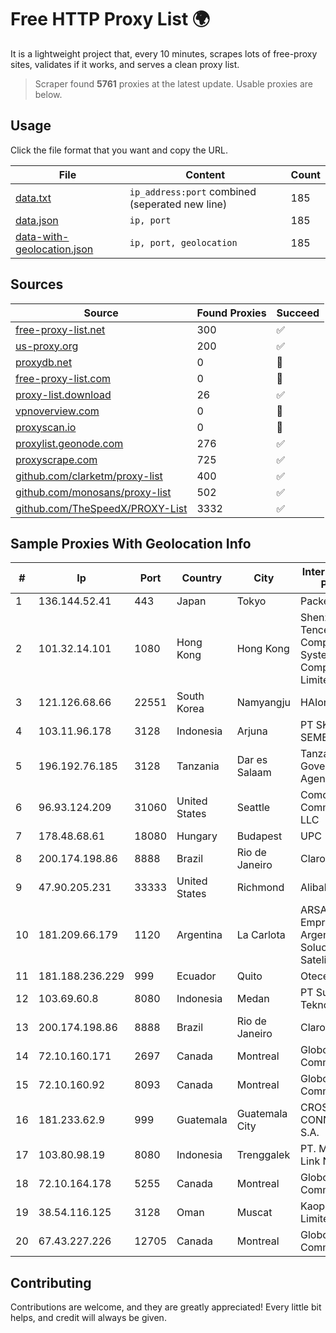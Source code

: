 
# Free HTTP Proxy List 🌍

It is a lightweight project that, every 10 minutes, scrapes lots of free-proxy sites, validates if it works, and serves a clean proxy list.


> Scraper found **5761** proxies at the latest update. Usable proxies are below.

## Usage

Click the file format that you want and copy the URL.


|File|Content|Count|
|----|-------|-----|
|[data.txt](https://raw.githubusercontent.com/themiralay/Proxy-List-World/master/data.txt)|`ip_address:port` combined (seperated new line)|185|
|[data.json](https://raw.githubusercontent.com/themiralay/Proxy-List-World/master/data.json)|`ip, port`|185|
|[data-with-geolocation.json](https://raw.githubusercontent.com/themiralay/Proxy-List-World/master/data-with-geolocation.json)|`ip, port, geolocation`|185|

## Sources

|Source|Found Proxies|Succeed|
|------|-------------|-------|
|[free-proxy-list.net](https://free-proxy-list.net)|300|✅|
|[us-proxy.org](https://www.us-proxy.org)|200|✅|
|[proxydb.net](http://proxydb.net)|0|🚫|
|[free-proxy-list.com](https://free-proxy-list.com/?page=&port=&type%5B%5D=http&type%5B%5D=https&up_time=0&search=Search)|0|🚫|
|[proxy-list.download](https://www.proxy-list.download/HTTP)|26|✅|
|[vpnoverview.com](https://vpnoverview.com/privacy/anonymous-browsing/free-proxy-servers)|0|🚫|
|[proxyscan.io](https://www.proxyscan.io)|0|🚫|
|[proxylist.geonode.com](https://proxylist.geonode.com/api/proxy-list?limit=300&page=1&sort_by=lastChecked&sort_type=desc&protocols=http,https)|276|✅|
|[proxyscrape.com](https://api.proxyscrape.com/v2/?request=displayproxies&protocol=http&timeout=10000&country=all&ssl=all&anonymity=all)|725|✅|
|[github.com/clarketm/proxy-list](https://raw.githubusercontent.com/clarketm/proxy-list/master/proxy-list-raw.txt)|400|✅|
|[github.com/monosans/proxy-list](https://raw.githubusercontent.com/monosans/proxy-list/main/proxies/http.txt)|502|✅|
|[github.com/TheSpeedX/PROXY-List](https://raw.githubusercontent.com/TheSpeedX/PROXY-List/master/http.txt)|3332|✅|


## Sample Proxies With Geolocation Info

|#|Ip|Port|Country|City|Internet Service Provider|
|-|--|----|-------|----|-------------------------|
|1|136.144.52.41|443|Japan|Tokyo|Packet Host, Inc.|
|2|101.32.14.101|1080|Hong Kong|Hong Kong|Shenzhen Tencent Computer Systems Company Limited|
|3|121.126.68.66|22551|South Korea|Namyangju|HAIonNet|
|4|103.11.96.178|3128|Indonesia|Arjuna|PT SKYLINE SEMESTA|
|5|196.192.76.185|3128|Tanzania|Dar es Salaam|Tanzania e-Government Agency|
|6|96.93.124.209|31060|United States|Seattle|Comcast Cable Communications, LLC|
|7|178.48.68.61|18080|Hungary|Budapest|UPC|
|8|200.174.198.86|8888|Brazil|Rio de Janeiro|Claro S.A|
|9|47.90.205.231|33333|United States|Richmond|Alibaba.com LLC|
|10|181.209.66.179|1120|Argentina|La Carlota|ARSAT - Empresa Argentina de Soluciones Satelitales S.A|
|11|181.188.236.229|999|Ecuador|Quito|Otecel S.A|
|12|103.69.60.8|8080|Indonesia|Medan|PT Sukha Karya Teknologi|
|13|200.174.198.86|8888|Brazil|Rio de Janeiro|Claro S.A|
|14|72.10.160.171|2697|Canada|Montreal|GloboTech Communications|
|15|72.10.160.92|8093|Canada|Montreal|GloboTech Communications|
|16|181.233.62.9|999|Guatemala|Guatemala City|CROSS CONNECT LAC, S.A.|
|17|103.80.98.19|8080|Indonesia|Trenggalek|PT. Menaksopal Link Nusantara|
|18|72.10.164.178|5255|Canada|Montreal|GloboTech Communications|
|19|38.54.116.125|3128|Oman|Muscat|Kaopu Cloud HK Limited|
|20|67.43.227.226|12705|Canada|Montreal|GloboTech Communications|



## Contributing

Contributions are welcome, and they are greatly appreciated! Every
little bit helps, and credit will always be given.


